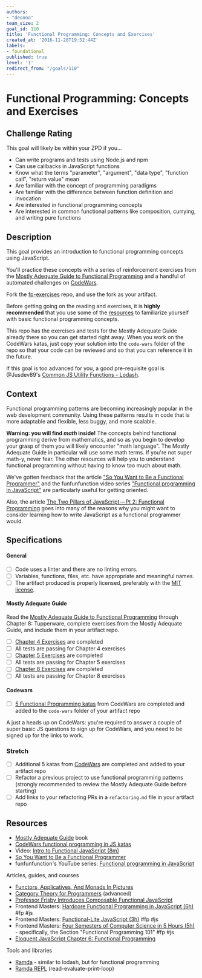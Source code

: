```yaml
---
authors:
- "deonna"
team_size: 2
goal_id: 110
title: 'Functional Programming: Concepts and Exercises'
created_at: '2016-11-28T19:52:44Z'
labels:
- foundational
published: true
level: '1'
redirect_from: "/goals/110"
---
```


# Functional Programming: Concepts and Exercises

## Challenge Rating

This goal will likely be within your ZPD if you...

- Can write programs and tests using Node.js and npm
- Can use callbacks in JavaScript functions
- Know what the terms "parameter", "argument", "data type", "function call", "return value" mean
- Are familiar with the concept of programming paradigms
- Are familiar with the difference between function definition and invocation
- Are interested in functional programming concepts
- Are interested in common functional patterns like composition, currying, and writing pure functions

## Description

This goal provides an introduction to functional programming concepts using JavaScript.

You'll practice these concepts with a series of reinforcement exercises from the [Mostly Adequate Guide to Functional Programming][mostly-adequate-guide] and a handful of automated challenges on [CodeWars][codewars-chals].

Fork the [fp-exercises][fp-exercises] repo, and use the fork as your artifact.

Before getting going on the reading and exercises, it is **highly recommended** that you use some of the [resources](#resources) to familiarize yourself with basic functional programming concepts.

This repo has the exercises and tests for the Mostly Adequate Guide already there so you can get started right away. When you work on the CodeWars katas, just copy your solution into the `code-wars` folder of the repo so that your code can be reviewed and so that you can reference it in the future.

If this goal is too advanced for you, a good pre-requisite goal is @Jusdev89's [Common JS Utility Functions - Lodash](./37-Common_JS_Utility_Functions-Lodash.md).

## Context

Functional programming patterns are becoming increasingly popular in the web development community. Using these patterns results in code that is more adaptable and flexible, less buggy, and more scalable.

**Warning: you will find _math_ inside!** The concepts behind functional programming derive from mathematics, and so as you begin to develop your grasp of them you will likely encounter "math language". The Mostly Adequate Guide in particular will use some math terms. If you're not super math-y, never fear. The other resources will help you to understand functional programming without having to know too much about math.

We've gotten feedback that the article ["So You Want to Be a Functional Programmer"][so-you-want] and the funfunfunction video series ["Functional programming in JavaScript"][funfunfunc] are particularly useful for getting oriented.

Also, the article [The Two Pillars of JavaScript — Pt 2: Functional Programming](https://medium.com/javascript-scene/the-two-pillars-of-javascript-pt-2-functional-programming-a63aa53a41a4#.p9gfmzfel) goes into many of the reasons why you might want to consider learning how to write JavaScript as a functional programmer would.

## Specifications

#### General

- [ ] Code uses a linter and there are no linting errors.
- [ ] Variables, functions, files, etc. have appropriate and meaningful names.
- [ ] The artifact produced is properly licensed, preferably with the [MIT license][mit-license].

#### Mostly Adequate Guide

Read the [Mostly Adequate Guide to Functional Programming][mostly-adequate-guide] through Chapter 8: Tupperware, complete exercises from the Mostly Adequate Guide, and include them in your artifact repo.

- [ ] [Chapter 4 Exercises](https://drboolean.gitbooks.io/mostly-adequate-guide/content/ch4.html#exercises) are completed
- [ ] All tests are passing for Chapter 4 exercises
- [ ] [Chapter 5 Exercises](https://drboolean.gitbooks.io/mostly-adequate-guide/content/ch5.html#exercises) are completed
- [ ] All tests are passing for Chapter 5 exercises
- [ ] [Chapter 8 Exercises](https://drboolean.gitbooks.io/mostly-adequate-guide/content/ch8.html#exercises) are completed
- [ ] All tests are passing for Chapter 8 exercises

#### Codewars

- [ ] [5 Functional Programming katas][codewars-chals] from CodeWars are completed and added to the `code-wars` folder of your artifact repo

A just a heads up on CodeWars: you're required to answer a couple of super basic JS questions to sign up for CodeWars, and you need to be signed up for the links to work.

### Stretch

- [ ] Additional 5 katas from [CodeWars][codewars-chals] are completed and added to your artifact repo
- [ ] Refactor a previous project to use functional programming patterns (strongly recommended to review the Mostly Adequate Guide before starting)
- [ ] Add links to your refactoring PRs in a `refactoring.md` file in your artifact repo

## Resources

- [Mostly Adequate Guide][mostly-adequate-guide] book
- [CodeWars functional programming in JS katas][codewars-chals]
- Video: [Intro to Functional JavaScript (8m)](https://scrimba.com/Lokeh/cast-1180)
- [So You Want to Be a Functional Programmer][so-you-want]
- funfunfunction's YouTube series: [Functional programming in JavaScript][funfunfunc]

Articles, guides, and courses

- [Functors, Applicatives, And Monads In Pictures](http://adit.io/posts/2013-04-17-functors,_applicatives,_and_monads_in_pictures.html)
- [Category Theory for Programmers](https://bartoszmilewski.com/2014/10/28/category-theory-for-programmers-the-preface/) (advanced)
- [Professor Frisby Introduces Composable Functional JavaScript](https://egghead.io/courses/professor-frisby-introduces-composable-functional-javascript)
- Frontend Masters: [Hardcore Functional Programming in JavaScript (6h)](https://frontendmasters.com/courses/functional-javascript/) #fp #js
- Frontend Masters: [Functional-Lite JavaScript (3h)](https://frontendmasters.com/courses/functional-js-lite/) #fp #js
- Frontend Masters: [Four Semesters of Computer Science in 5 Hours (5h)](https://frontendmasters.com/courses/computer-science/) - specifically, the Section "Functional Programming 101" #fp #js
- [Eloquent JavaScript Chapter 6: Functional Programming](http://eloquentjavascript.net/1st_edition/chapter6.html)

Tools and libraries

- [Ramda](http://ramdajs.com/docs/) - similar to lodash, but for functional programming
- [Ramda REPL](http://ramdajs.com/repl/) (read-evaluate-print-loop)

[mit-license]: https://opensource.org/licenses/MIT
[fp-exercises]: https://github.com/GuildCrafts/functional-programming-exercises
[mostly-adequate-guide]: https://drboolean.gitbooks.io/mostly-adequate-guide/content/
[codewars-chals]: https://www.codewars.com/kata/search/javascript?q=&tags=Functional+Programming&beta=false

[so-you-want]: https://medium.com/@cscalfani/so-you-want-to-be-a-functional-programmer-part-1-1f15e387e536
[funfunfunc]: https://www.youtube.com/playlist?list=PL0zVEGEvSaeEd9hlmCXrk5yUyqUag-n84

